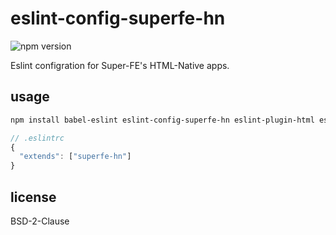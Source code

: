 # eslint-config-superfe-hn
![npm version](https://img.shields.io/npm/v/eslint-config-superfe-hn.svg)

Eslint configration for Super-FE's HTML-Native apps.

## usage

```sh
npm install babel-eslint eslint-config-superfe-hn eslint-plugin-html eslint-plugin-babel eslint-plugin-promise --save-dev
```

```js
// .eslintrc
{
  "extends": ["superfe-hn"]
}
```

## license

BSD-2-Clause
